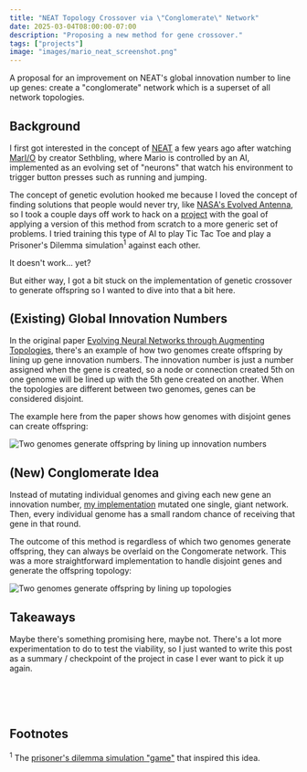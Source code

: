 ```yaml
---
title: "NEAT Topology Crossover via \"Conglomerate\" Network"
date: 2025-03-04T08:00:00-07:00
description: "Proposing a new method for gene crossover."
tags: ["projects"]
image: "images/mario_neat_screenshot.png"
---
```


A proposal for an improvement on NEAT's global innovation number to line up genes: create a "conglomerate" network which is a superset of all network topologies.

<!--more-->

## Background

I first got interested in the concept of [NEAT](https://en.wikipedia.org/wiki/Neuroevolution_of_augmenting_topologies) a few years ago after watching [MarI/O](https://www.youtube.com/watch?v=qv6UVOQ0F44) by creator Sethbling, where Mario is controlled by an AI, implemented as an evolving set of "neurons" that watch his environment to trigger button presses such as running and jumping.

The concept of genetic evolution hooked me because I loved the concept of finding solutions that people would never try, like [NASA's Evolved Antenna](https://en.wikipedia.org/wiki/Evolved_antenna), so I took a couple days off work to hack on a [project](https://github.com/holosam/neuro-evo) with the goal of applying a version of this method from scratch to a more generic set of problems. I tried training this type of AI to play Tic Tac Toe and play a Prisoner's Dilemma simulation<sup>1</sup> against each other.

It doesn't work... yet?

But either way, I got a bit stuck on the implementation of genetic crossover to generate offspring so I wanted to dive into that a bit here.

## (Existing) Global Innovation Numbers

In the original paper [Evolving Neural Networks through Augmenting Topologies](https://nn.cs.utexas.edu/downloads/papers/stanley.ec02.pdf), there's an example of how two genomes create offspring by lining up gene innovation numbers. The innovation number is just a number assigned when the gene is created, so a node or connection created 5th on one genome will be lined up with the 5th gene created on another. When the topologies are different between two genomes, genes can be considered disjoint.

The example here from the paper shows how genomes with disjoint genes can create offspring:

![Two genomes generate offspring by lining up innovation numbers](/images/genetic_breeding.png "Genetic Breeding")

## (New) Conglomerate Idea

Instead of mutating individual genomes and giving each new gene an innovation number, [my implementation](https://github.com/holosam/neuro-evo/blob/c3ea6116c2f77b8780894cbdd6284be34bb1770e/neuron/brain.go#L204) mutated one single, giant network. Then, every individual genome has a small random chance of receiving that gene in that round.

The outcome of this method is regardless of which two genomes generate offspring, they can always be overlaid on the Congomerate network. This was a more straightforward implementation to handle disjoint genes and generate the offspring topology:

![Two genomes generate offspring by lining up topologies](/images/conglomerate_breeding.png "Conglomerate Breeding")

## Takeaways

Maybe there's something promising here, maybe not. There's a lot more experimentation to do to test the viability, so I just wanted to write this post as a summary / checkpoint of the project in case I ever want to pick it up again.

<br>
<br>
<br>

## Footnotes

<sup>1</sup> The [prisoner's dilemma simulation "game"](https://ncase.me/trust/) that inspired this idea.
